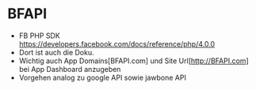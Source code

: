 # BFAPI

* FB PHP SDK https://developers.facebook.com/docs/reference/php/4.0.0
 * Dort ist auch die Doku.  
 * Wichtig auch App Domains[BFAPI.com] und Site Url[http://BFAPI.com] bei App Dashboard anzugeben
 * Vorgehen analog zu google API sowie jawbone API

